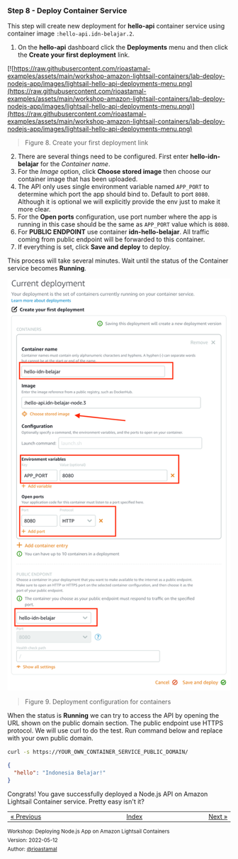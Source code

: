 
### <a name="step-8"></a>Step 8 - Deploy Container Service

This step will create new deployment for **hello-api** container service using container image `:hello-api.idn-belajar.2`.

1. On the **hello-api** dashboard click the **Deployments** menu and then click the **Create your first deployment** link.

[![https://raw.githubusercontent.com/rioastamal-examples/assets/main/workshop-amazon-lightsail-containers/lab-deploy-nodejs-app/images/lightsail-hello-api-deployments-menu.png](https://raw.githubusercontent.com/rioastamal-examples/assets/main/workshop-amazon-lightsail-containers/lab-deploy-nodejs-app/images/lightsail-hello-api-deployments-menu.png)](https://raw.githubusercontent.com/rioastamal-examples/assets/main/workshop-amazon-lightsail-containers/lab-deploy-nodejs-app/images/lightsail-hello-api-deployments-menu.png)

> Figure 8. Create your first deployment link

2. There are several things need to be configured. First enter **hello-idn-belajar** for the _Container name_. 
3. For the _Image_ option, click **Choose stored image** then choose our container image that has been uploaded.
4. The API only uses single environment variable named `APP_PORT` to determine which port the app should bind to. Default to port `8080`. Although it is optional we will explicitly provide the env just to make it more clear.
5. For the **Open ports** configuration, use port number where the app is running in this case should be the same as `APP_PORT` value which is `8080`.
6. For **PUBLIC ENDPOINT** use container **idn-hello-belajar**. All traffic coming from public endpoint will be forwarded to this container.
7. If everything is set, click **Save and deploy** to deploy. 

This process will take several minutes. Wait until the status of the Container service becomes **Running**.

[![Lightsail Create Deployment](https://raw.githubusercontent.com/rioastamal-examples/assets/main/workshop-amazon-lightsail-containers/lab-deploy-nodejs-app/images/lightsail-hello-api-create-deployment.png)](https://raw.githubusercontent.com/rioastamal-examples/assets/main/workshop-amazon-lightsail-containers/lab-deploy-nodejs-app/images/lightsail-hello-api-create-deployment.png)

> Figure 9. Deployment configuration for containers

When the status is **Running** we can try to access the API by opening the URL shown on the public domain section. The public endpoint use HTTPS protocol. We will use curl to do the test. Run command below and replace with your own public domain.

```sh
curl -s https://YOUR_OWN_CONTAINER_SERVICE_PUBLIC_DOMAIN/
```

```json
{
  "hello": "Indonesia Belajar!"
}
```

Congrats! You gave successfully deployed a Node.js API on Amazon Lightsail Container service. Pretty easy isn't it?


<table border="0" style="width: 100%; display: table;"><tr><td><a href="STEP-7.md">&laquo; Previous</td><td align="center"><a href="README.md">Index</a></td><td align="right"><a href="STEP-9.md">Next &raquo;</a></td></tr></table>

<sup>Workshop: Deploying Node.js App on Amazon Lightsail Containers  
Version: 2022-05-12  
Author: [@rioastamal](https://github.com/rioastamal)</sup>
